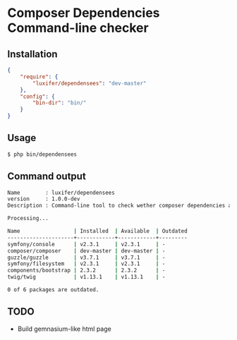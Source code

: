 Composer Dependencies Command-line checker
==========================================

Installation
------------

```json
{
    "require": {
        "luxifer/dependensees": "dev-master"
    },
    "config": {
        "bin-dir": "bin/"
    }
}
```

Usage
-----

```bash
$ php bin/dependensees
```

Command output
--------------

```bash
Name        : luxifer/dependensees
version     : 1.0.0-dev
Description : Command-line tool to check wether composer dependencies are up to date

Processing...

Name                 | Installed  | Available  | Outdated
---------------------+------------+------------+---------
symfony/console      | v2.3.1     | v2.3.1     | -
composer/composer    | dev-master | dev-master | -
guzzle/guzzle        | v3.7.1     | v3.7.1     | -
symfony/filesystem   | v2.3.1     | v2.3.1     | -
components/bootstrap | 2.3.2      | 2.3.2      | -
twig/twig            | v1.13.1    | v1.13.1    | -

0 of 6 packages are outdated.
```

TODO
----

* Build gemnasium-like html page